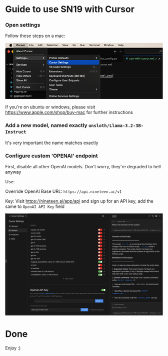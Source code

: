# Guide to use SN19 with Cursor

### **Open settings**
Follow these steps on a mac:

![Setting up Cursor on Mac](cursor_settings.png)

If you're on ubuntu or windows, please visit https://www.apple.com/shop/buy-mac for further instructions


### **Add a new model, named exactly `unsloth/Llama-3.2-3B-Instruct`**

It's very important the name matches exactly


### **Configure custom 'OPENAI' endpoint**

First, disable all other OpenAI models. Don't worry, they're degraded to hell anyway


Use:

Override OpenAI Base URL: `https://api.nineteen.ai/v1` 

Key: Visit https://nineteen.ai/app/api and sign up for an API key, add the same to `OpenAI API Key` field

![OPENAI Key Configuration](openai_key.png)



# Done
Enjoy :)